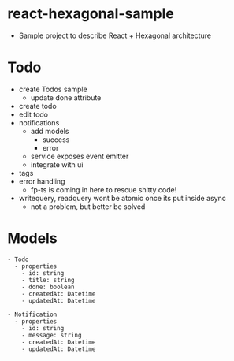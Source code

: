 # react-hexagonal-sample
- Sample project to describe React + Hexagonal architecture

# Todo
- create Todos sample
  - update done attribute
- create todo
- edit todo
- notifications
  - add models
    - success
    - error
  - service exposes event emitter
  - integrate with ui
- tags
- error handling
  - fp-ts is coming in here to rescue shitty code!
- writequery, readquery wont be atomic once its put inside async
  - not a problem, but better be solved

# Models

```
- Todo
  - properties
    - id: string
    - title: string
    - done: boolean
    - createdAt: Datetime
    - updatedAt: Datetime

- Notification
  - properties
    - id: string
    - message: string
    - createdAt: Datetime
    - updatedAt: Datetime
```
